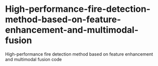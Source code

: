 # High-performance-fire-detection-method-based-on-feature-enhancement-and-multimodal-fusion
High-performance fire detection method based on feature enhancement and multimodal fusion code
